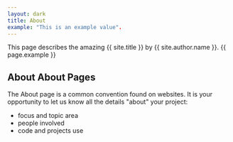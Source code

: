 ```yaml
---
layout: dark
title: About
example: "This is an example value".
---
```


This page describes the amazing {{ site.title }} by {{ site.author.name }}.
{{ page.example }}



## About About Pages

The About page is a common convention found on websites.
It is your opportunity to let us know all the details "about" your project:

- focus and topic area
- people involved
- code and projects use
